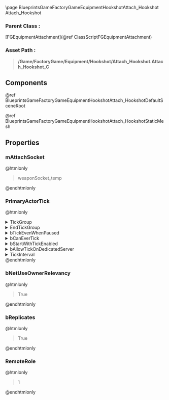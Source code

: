 \page BlueprintsGameFactoryGameEquipmentHookshotAttach_Hookshot Attach_Hookshot
### Parent Class :
[FGEquipmentAttachment](@ref ClassScriptFGEquipmentAttachment)
### Asset Path :
<b><blockquote>/Game/FactoryGame/Equipment/Hookshot/Attach_Hookshot.Attach_Hookshot_C</blockquote></b>
## Components

@ref BlueprintsGameFactoryGameEquipmentHookshotAttach_HookshotDefaultSceneRoot

@ref BlueprintsGameFactoryGameEquipmentHookshotAttach_HookshotStaticMesh

## Properties

### mAttachSocket
@htmlonly
<blockquote>weaponSocket_temp</blockquote>
@endhtmlonly

### PrimaryActorTick
@htmlonly
<details>
 <summary>TickGroup</summary>
<blockquote>0</blockquote>
</details>
<details>
 <summary>EndTickGroup</summary>
<blockquote>0</blockquote>
</details>
<details>
 <summary>bTickEvenWhenPaused</summary>
<blockquote>False</blockquote>
</details>
<details>
 <summary>bCanEverTick</summary>
<blockquote>True</blockquote>
</details>
<details>
 <summary>bStartWithTickEnabled</summary>
<blockquote>False</blockquote>
</details>
<details>
 <summary>bAllowTickOnDedicatedServer</summary>
<blockquote>True</blockquote>
</details>
<details>
 <summary>TickInterval</summary>
<blockquote>0</blockquote>
</details>
@endhtmlonly

### bNetUseOwnerRelevancy
@htmlonly
<blockquote>True</blockquote>
@endhtmlonly

### bReplicates
@htmlonly
<blockquote>True</blockquote>
@endhtmlonly

### RemoteRole
@htmlonly
<blockquote>1</blockquote>
@endhtmlonly

